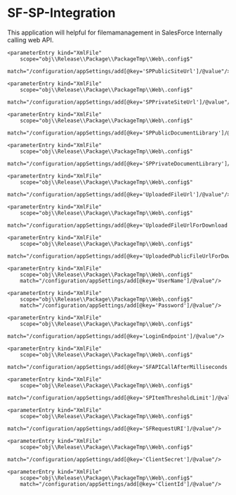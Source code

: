 # SF-SP-Integration
This application will helpful for filemamanagement in SalesForce
Internally calling web API.


<?xml version="1.0" encoding="utf-8" ?>
<parameters>
  
  <parameter name="SPPublicSiteUrl"
    description="Please provide the SharePoint Public Site Url that you want to store public files."
    defaultValue="https://<site url>/sites/<PublicSiteUrl>/" tag="">

    <parameterEntry kind="XmlFile"
        scope="obj\\Release\\Package\\PackageTmp\\Web\.config$"
        match="/configuration/appSettings/add[@key='SPPublicSiteUrl']/@value"/>
  </parameter>

  <parameter name="SPPrivateSiteUrl"
    description="Please provide the SharePoint private Site Url that you want to store private files."
    defaultValue="https://<site url>/sites/<PrivateSiteUrl>/" tag="">

    <parameterEntry kind="XmlFile"
        scope="obj\\Release\\Package\\PackageTmp\\Web\.config$"
        match="/configuration/appSettings/add[@key='SPPrivateSiteUrl']/@value"/>
  </parameter>

  <parameter name="SPPublicDocumentLibrary"
  description="Please provide the SharePoint Document Library name where public files will be uploaded."
  defaultValue="<PublicDocumentLibrary>" tag="">

    <parameterEntry kind="XmlFile"
        scope="obj\\Release\\Package\\PackageTmp\\Web\.config$"
        match="/configuration/appSettings/add[@key='SPPublicDocumentLibrary']/@value"/>
  </parameter>

  <parameter name="SPPrivateDocumentLibrary"
  description="Please provide the SharePoint Document Library name where private files will be uploaded."
  defaultValue="<PrivateDocumentLibrary>" tag="">

    <parameterEntry kind="XmlFile"
        scope="obj\\Release\\Package\\PackageTmp\\Web\.config$"
        match="/configuration/appSettings/add[@key='SPPrivateDocumentLibrary']/@value"/>
  </parameter> 

  <parameter name="UploadedFileUrl"
  description="Please provide the SharePoint private Site Url that will return uploaded private file URL for view purpose."
  defaultValue="https://<site url>" tag="">

    <parameterEntry kind="XmlFile"
        scope="obj\\Release\\Package\\PackageTmp\\Web\.config$"
        match="/configuration/appSettings/add[@key='UploadedFileUrl']/@value"/>
  </parameter>

  <parameter name="UploadedFileUrlForDownload"
description="Please provide the SharePoint private Site Url that will return uploaded private file URL for download purpose."
defaultValue="_layouts/15/download.aspx?SourceUrl=https://<site url>" tag="">

    <parameterEntry kind="XmlFile"
        scope="obj\\Release\\Package\\PackageTmp\\Web\.config$"
        match="/configuration/appSettings/add[@key='UploadedFileUrlForDownload']/@value"/>
  </parameter>

  <parameter name="UploadedPublicFileUrlForDownload"
description="Please provide the SharePoint public Site Url that will return uploaded public file URL for view purpose."
defaultValue="_layouts/15/download.aspx?share=" tag="">

    <parameterEntry kind="XmlFile"
        scope="obj\\Release\\Package\\PackageTmp\\Web\.config$"
        match="/configuration/appSettings/add[@key='UploadedPublicFileUrlForDownload']/@value"/>
  </parameter>

  <parameter name="UserName"
description="Please provide the SharePoint Site User Name to connect."
defaultValue="<SharePoint Site UserName>" tag="">

    <parameterEntry kind="XmlFile"
        scope="obj\\Release\\Package\\PackageTmp\\Web\.config$"
        match="/configuration/appSettings/add[@key='UserName']/@value"/>
  </parameter>

  <parameter name="Password"
description="Please provide the SharePoint Site Password to connect."
defaultValue="<SharePoint Site Password>" tag="">

    <parameterEntry kind="XmlFile"
        scope="obj\\Release\\Package\\PackageTmp\\Web\.config$"
        match="/configuration/appSettings/add[@key='Password']/@value"/>
  </parameter>

  <parameter name="LoginEndpoint"
  description="Please provide Salesforce login endpoint, to connecting with Salesforce through API we need to provide this URL."
  defaultValue="https://<Salesforce login endpoint>/services/oauth2/token" tag="">

    <parameterEntry kind="XmlFile"
        scope="obj\\Release\\Package\\PackageTmp\\Web\.config$"
        match="/configuration/appSettings/add[@key='LoginEndpoint']/@value"/>
  </parameter>
  
  <parameter name="SFAPICallAfterMilliseconds"
    description="While uploading file if Web API took more than 1.4 Minute then we are calling Salesforce API to update Log file, that time we are considering this value."
    defaultValue="<Milliseconds>" tag="">

    <parameterEntry kind="XmlFile"
        scope="obj\\Release\\Package\\PackageTmp\\Web\.config$"
        match="/configuration/appSettings/add[@key='SFAPICallAfterMilliseconds']/@value"/>
  </parameter>

  <parameter name="SPItemThresholdLimit"
   description="Please provide the SharePoint Site Threshold Limit to upload maximum files in folder."
   defaultValue="<ThresholdLimit>" tag="">

    <parameterEntry kind="XmlFile"
        scope="obj\\Release\\Package\\PackageTmp\\Web\.config$"
        match="/configuration/appSettings/add[@key='SPItemThresholdLimit']/@value"/>
  </parameter>

  <parameter name="SFRequestURI"
   description="As Salesforce default timeout is 2 minutes, if user uploading large file like 2 GB then it will take more than 2 minutes to upload file. In this case Salesforce will not get response because of timeout. So to handle this from Web API side we are calling Salesforce API which can update Log file. In this Log file we are updating all the response values which we can get after file uploaded. To update Log from Salesforce we need this request URI."
   defaultValue="https://<Salesforce site URL>/services/data/<version number i.e (v4.0)>/sobjects/Sharepoint_service_Log__c" tag="">

    <parameterEntry kind="XmlFile"
        scope="obj\\Release\\Package\\PackageTmp\\Web\.config$"
        match="/configuration/appSettings/add[@key='SFRequestURI']/@value"/>
  </parameter>

  <parameter name="ClientSecret"
   description="Please provide the Salesforce Site ClientSecret to connect with Salesforce through API"
   defaultValue="<Salesforce Site ClientSecret>" tag="">

    <parameterEntry kind="XmlFile"
        scope="obj\\Release\\Package\\PackageTmp\\Web\.config$"
        match="/configuration/appSettings/add[@key='ClientSecret']/@value"/>
  </parameter>

  <parameter name="ClientId"
  description="Please provide the Salesforce Site ClientId to connect with Salesforce through API"
  defaultValue="<Salesforce Site ClientId>" tag="">

    <parameterEntry kind="XmlFile"
        scope="obj\\Release\\Package\\PackageTmp\\Web\.config$"
        match="/configuration/appSettings/add[@key='ClientId']/@value"/>
  </parameter>

</parameters>
